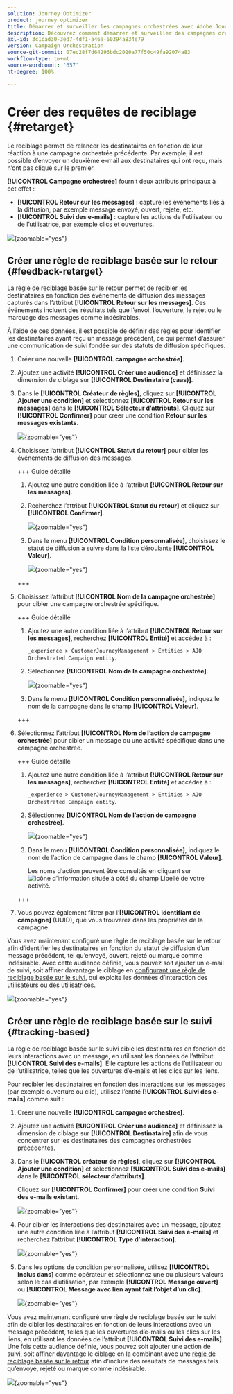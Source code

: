 ```yaml
---
solution: Journey Optimizer
product: journey optimizer
title: Démarrer et surveiller les campagnes orchestrées avec Adobe Journey Optimizer
description: Découvrez comment démarrer et surveiller des campagnes orchestrées avec Adobe Journey Optimizer.
exl-id: 3c1cad30-3ed7-4df1-a46a-60394a834e79
version: Campaign Orchestration
source-git-commit: 07ec28f7d64296bdc2020a77f50c49fa92074a83
workflow-type: tm+mt
source-wordcount: '657'
ht-degree: 100%

---
```



# Créer des requêtes de reciblage {#retarget}

Le reciblage permet de relancer les destinataires en fonction de leur réaction à une campagne orchestrée précédente. Par exemple, il est possible d’envoyer un deuxième e-mail aux destinataires qui ont reçu, mais n’ont pas cliqué sur le premier.

**[!UICONTROL Campagne orchestrée]** fournit deux attributs principaux à cet effet :

* **[!UICONTROL Retour sur les messages]** : capture les événements liés à la diffusion, par exemple message envoyé, ouvert, rejeté, etc.
* **[!UICONTROL Suivi des e-mails]** : capture les actions de l’utilisateur ou de l’utilisatrice, par exemple clics et ouvertures.

![](assets/do-not-localize/retarget-schema.png){zoomable="yes"}


## Créer une règle de reciblage basée sur le retour {#feedback-retarget}

La règle de reciblage basée sur le retour permet de recibler les destinataires en fonction des événements de diffusion des messages capturés dans l’attribut **[!UICONTROL Retour sur les messages]**. Ces événements incluent des résultats tels que l’envoi, l’ouverture, le rejet ou le marquage des messages comme indésirables.

À l’aide de ces données, il est possible de définir des règles pour identifier les destinataires ayant reçu un message précédent, ce qui permet d’assurer une communication de suivi fondée sur des statuts de diffusion spécifiques.

1. Créer une nouvelle **[!UICONTROL campagne orchestrée]**.

1. Ajoutez une activité **[!UICONTROL Créer une audience]** et définissez la dimension de ciblage sur **[!UICONTROL Destinataire (caas)]**.

1. Dans le **[!UICONTROL Créateur de règles]**, cliquez sur **[!UICONTROL Ajouter une condition]** et sélectionnez **[!UICONTROL Retour sur les messages]** dans le **[!UICONTROL Sélecteur d’attributs]**. Cliquez sur **[!UICONTROL Confirmer]** pour créer une condition **Retour sur les messages existants**.

   ![](assets/retarget_1.png){zoomable="yes"}

1. Choisissez l’attribut **[!UICONTROL Statut du retour]** pour cibler les événements de diffusion des messages.

   +++ Guide détaillé

   1. Ajoutez une autre condition liée à l’attribut **[!UICONTROL Retour sur les messages]**.

   1. Recherchez l’attribut **[!UICONTROL Statut du retour]** et cliquez sur **[!UICONTROL Confirmer]**.

      ![](assets/retarget_3.png){zoomable="yes"}

   1. Dans le menu **[!UICONTROL Condition personnalisée]**, choisissez le statut de diffusion à suivre dans la liste déroulante **[!UICONTROL Valeur]**.

      ![](assets/retarget_4.png){zoomable="yes"}

   +++

1. Choisissez l’attribut **[!UICONTROL Nom de la campagne orchestrée]** pour cibler une campagne orchestrée spécifique.

   +++ Guide détaillé

   1. Ajoutez une autre condition liée à l’attribut **[!UICONTROL Retour sur les messages]**, recherchez **[!UICONTROL Entité]** et accédez à :

      `_experience > CustomerJourneyManagement > Entities > AJO Orchestrated Campaign entity`.

   1. Sélectionnez **[!UICONTROL Nom de la campagne orchestrée]**.

      ![](assets/retarget_5.png){zoomable="yes"}

   1. Dans le menu **[!UICONTROL Condition personnalisée]**, indiquez le nom de la campagne dans le champ **[!UICONTROL Valeur]**.

   +++

1. Sélectionnez l’attribut **[!UICONTROL Nom de l’action de campagne orchestrée]** pour cibler un message ou une activité spécifique dans une campagne orchestrée.

   +++ Guide détaillé

   1. Ajoutez une autre condition liée à l’attribut **[!UICONTROL Retour sur les messages]**, recherchez **[!UICONTROL Entité]** et accédez à :

      `_experience > CustomerJourneyManagement > Entities > AJO Orchestrated Campaign entity`.

   1. Sélectionnez **[!UICONTROL Nom de l’action de campagne orchestrée]**.

      ![](assets/retarget_6.png){zoomable="yes"}

   1. Dans le menu **[!UICONTROL Condition personnalisée]**, indiquez le nom de l’action de campagne dans le champ **[!UICONTROL Valeur]**.

      Les noms d’action peuvent être consultés en cliquant sur ![icône d’information](assets/do-not-localize/info-icon.svg) située à côté du champ Libellé de votre activité.

   +++

1. Vous pouvez également filtrer par l’**[!UICONTROL identifiant de campagne]** (UUID), que vous trouverez dans les propriétés de la campagne.

Vous avez maintenant configuré une règle de reciblage basée sur le retour afin d’identifier les destinataires en fonction du statut de diffusion d’un message précédent, tel qu’envoyé, ouvert, rejeté ou marqué comme indésirable. Avec cette audience définie, vous pouvez soit ajouter un e-mail de suivi, soit affiner davantage le ciblage en [configurant une règle de reciblage basée sur le suivi](#tracking-based), qui exploite les données d’interaction des utilisateurs ou des utilisatrices.

![](assets/retarget_9.png){zoomable="yes"}


## Créer une règle de reciblage basée sur le suivi {#tracking-based}

La règle de reciblage basée sur le suivi cible les destinataires en fonction de leurs interactions avec un message, en utilisant les données de l’attribut **[!UICONTROL Suivi des e-mails]**. Elle capture les actions de l’utilisateur ou de l’utilisatrice, telles que les ouvertures d’e-mails et les clics sur les liens.

Pour recibler les destinataires en fonction des interactions sur les messages (par exemple ouverture ou clic), utilisez l’entité **[!UICONTROL Suivi des e-mails]** comme suit :

1. Créer une nouvelle **[!UICONTROL campagne orchestrée]**.

1. Ajoutez une activité **[!UICONTROL Créer une audience]** et définissez la dimension de ciblage sur **[!UICONTROL Destinataire]** afin de vous concentrer sur les destinataires des campagnes orchestrées précédentes.

1. Dans le **[!UICONTROL créateur de règles]**, cliquez sur **[!UICONTROL Ajouter une condition]** et sélectionnez **[!UICONTROL Suivi des e-mails]** dans le **[!UICONTROL sélecteur d’attributs]**.

   Cliquez sur **[!UICONTROL Confirmer]** pour créer une condition **Suivi des e-mails existant**.

   ![](assets/retarget_2.png){zoomable="yes"}

1. Pour cibler les interactions des destinataires avec un message, ajoutez une autre condition liée à l’attribut **[!UICONTROL Suivi des e-mails]** et recherchez l’attribut **[!UICONTROL Type d’interaction]**.

   ![](assets/retarget_7.png){zoomable="yes"}

1. Dans les options de condition personnalisée, utilisez **[!UICONTROL Inclus dans]** comme opérateur et sélectionnez une ou plusieurs valeurs selon le cas d’utilisation, par exemple **[!UICONTROL Message ouvert]** ou **[!UICONTROL Message avec lien ayant fait l’objet d’un clic]**.

   ![](assets/retarget_8.png){zoomable="yes"}

Vous avez maintenant configuré une règle de reciblage basée sur le suivi afin de cibler les destinataires en fonction de leurs interactions avec un message précédent, telles que les ouvertures d’e-mails ou les clics sur les liens, en utilisant les données de l’attribut **[!UICONTROL Suivi des e-mails]**. Une fois cette audience définie, vous pouvez soit ajouter une action de suivi, soit affiner davantage le ciblage en la combinant avec une [règle de reciblage basée sur le retour](#feedback-retarget) afin d’inclure des résultats de messages tels qu’envoyé, rejeté ou marqué comme indésirable.


![](assets/retarget_10.png){zoomable="yes"}

